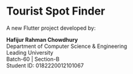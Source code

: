 # Tourist Spot Finder

A new Flutter project developed by:

**Hafijur Rahman Chowdhury**  
Department of Computer Science & Engineering  
Leading University  
Batch-60 | Section-B  
Student ID: 0182220012101067

